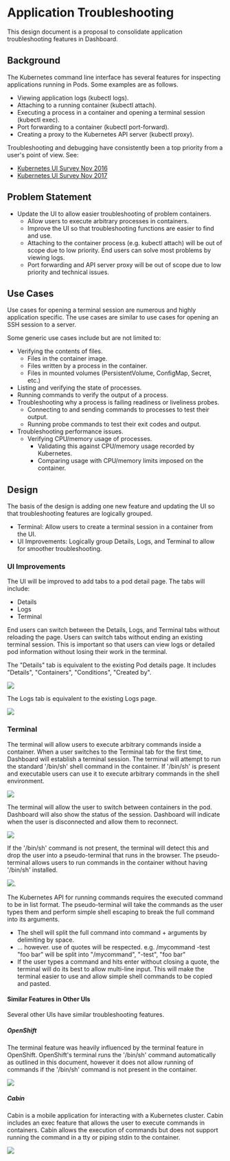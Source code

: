 # Application Troubleshooting

This design document is a proposal to consolidate application troubleshooting features in Dashboard.

## Background

The Kubernetes command line interface has several features for inspecting applications running in Pods. Some examples are as follows.

- Viewing application logs (kubectl logs).
- Attaching to a running container (kubectl attach).
- Executing a process in a container and opening a terminal session (kubectl exec).
- Port forwarding to a container (kubectl port-forward).
- Creating a proxy to the Kubernetes API server (kubectl proxy).

Troubleshooting and debugging have consistently been a top priority from a user's point of view. See:

- [Kubernetes UI Survey Nov 2016](https://github.com/kubernetes/dashboard/blob/master/docs/images/kubecon-dashboard-survey-infographic-nov2017.png)
- [Kubernetes UI Survey Nov 2017](http://blog.kubernetes.io/2017/01/kubernetes-ux-survey-infographic.html)

## Problem Statement

- Update the UI to allow easier troubleshooting of problem containers.
  - Allow users to execute arbitrary processes in containers.
  - Improve the UI so that troubleshooting functions are easier to find and use.
  - Attaching to the container process (e.g. kubectl attach) will be out of scope due to low priority. End users can solve most problems by viewing logs. 
  - Port forwarding and API server proxy will be out of scope due to low priority and technical issues.

## Use Cases

Use cases for opening a terminal session are numerous and highly application specific. The use cases are similar to use cases for opening an SSH session to a server.

Some generic use cases include but are not limited to:

- Verifying the contents of files.
  - Files in the container image.
  - Files written by a process in the container.
  - Files in mounted volumes (PersistentVolume, ConfigMap, Secret, etc.)
- Listing and verifying the state of processes.
- Running commands to verify the output of a process.
- Troubleshooting why a process is failing readiness or liveliness probes.
  - Connecting to and sending commands to processes to test their output.
  - Running probe commands to test their exit codes and output.
- Troubleshooting performance issues.
  - Verifying CPU/memory usage of processes.
    - Validating this against CPU/memory usage recorded by Kubernetes.
    - Comparing usage with CPU/memory limits imposed on the container.

## Design

The basis of the design is adding one new feature and updating the UI so that troubleshooting features are logically grouped.

- Terminal: Allow users to create a terminal session in a container from the UI.
- UI Improvements: Logically group Details, Logs, and Terminal to allow for smoother troubleshooting.

### UI Improvements

The UI will be improved to add tabs to a pod detail page. The tabs will include:

- Details
- Logs
- Terminal

End users can switch between the Details, Logs, and Terminal tabs without reloading the page. Users can switch tabs without ending an existing terminal session. This is important so that users can view logs or detailed pod information without losing their work in the terminal.

The "Details" tab is equivalent to the existing Pod details page. It includes "Details", "Containers", "Conditions", "Created by".

![](mockups/24-01-2017-troubleshooting/details.png)

The Logs tab is equivalent to the existing Logs page.

![](mockups/24-01-2017-troubleshooting/logs.png)

### Terminal

The terminal will allow users to execute arbitrary commands inside a container. When a user switches to the Terminal tab for the first time, Dashboard will establish a terminal session. The terminal will attempt to run the standard '/bin/sh' shell command in the container. If '/bin/sh' is present and executable users can use it to execute arbitrary commands in the shell environment.

![](mockups/24-01-2017-troubleshooting/terminal.png)

The terminal will allow the user to switch between containers in the pod. Dashboard will also show the status of the session. Dashboard will indicate when the user is disconnected and allow them to reconnect.

![](mockups/24-01-2017-troubleshooting/disconnected.png)

If the '/bin/sh' command is not present, the terminal will detect this and drop the user into a pseudo-terminal that runs in the browser. The pseudo-terminal allows users to run commands in the container without having '/bin/sh' installed.

![](mockups/24-01-2017-troubleshooting/no-shell.png).

The Kubernetes API for running commands requires the executed command to be in list format. The pseudo-terminal will take the commands as the user types them and perform simple shell escaping to break the full command into its arguments.
 
* The shell will split the full command into command + arguments by delimiting by space.
* ... however. use of quotes will be respected. e.g. /mycommand \-test "foo bar" will be split into "/mycommand", "-test", "foo bar"
* If the user types a command and hits enter without closing a quote, the terminal will do its best to allow multi-line input. This will make the terminal easier to use and allow simple shell commands to be copied and pasted.

#### Similar Features in Other UIs

Several other UIs have similar troubleshooting features.

##### OpenShift

The terminal feature was heavily influenced by the terminal feature in OpenShift. OpenShift's terminal runs the '/bin/sh' command automatically as outlined in this document, however it does not allow running of commands if the '/bin/sh' command is not present in the container.

![](mockups/24-01-2017-troubleshooting/openshift.png)

##### Cabin

Cabin is a mobile application for interacting with a Kubernetes cluster. Cabin includes an exec feature that allows the user to execute commands in containers. Cabin allows the execution of commands but does not support running the command in a tty or piping stdin to the container.

![](mockups/24-01-2017-troubleshooting/cabin.png)
